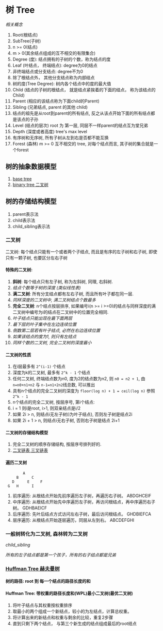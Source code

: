 # 树 Tree
*相关概念*

1. Root(根结点)
1. SubTree(子树)
1. n >= 0(结点)
1. m > 0(其余结点组成的互不相交的有限集合)
1. Degree (度): 结点拥有的子树的个数，称为结点的度
1. Leaf (叶结点， 终端结点): degree为0的结点
1. 非终端结点或分支结点: degree不为0
1. 除了根结点外， 其他分支结点称为内部结点
1. 树的度(Tree Degree): 树内各个结点中的度的最大值
1. Child (结点的子树的根结点， 就是结点紧挨着的下面的结点， 称为该结点的Child)
1. Parent (相应的该结点称为下面child的Parent)
1. Sibling (兄弟结点, parent 的其他 child)
1. 结点的祖先是从root到parent的所有结点, 反之从该点开始下面的所有结点都是该点的子孙
1. Level (结点的层次) root 为 第一层, 同层不一样parent的结点互为堂兄弟
1. Depth (深度或者高度) tree's max level
1. 有序树和无序树, 所有子树从左到右是否都不能互换
1. Forest (森林) m >= 0 互不相交的 tree, 对每个结点而言, 其子树的集合就是一个forest

## 树的抽象数据模型
1. [base tree](https://github.com/sunhuachuang/algorithm-data-structure/blob/master/data-structure/tree/base.py)
2. [binary tree 二叉树](https://github.com/sunhuachuang/algorithm-data-structure/blob/master/data-structure/tree/binary.py)

## 树的存储结构模型
1. parent表示法
2. child表示法
3. child_sibling表示法

### 二叉树
二叉树: 每个结点只能有一个或者两个子结点, 而且是有序的左子树和右子树, 即使只有一颗子树, 也要区分左右子树
#### 特殊的二叉树:
1. **斜树**: 每个结点只有左子树, 称为左斜树, 同理, 右斜树.
  1. *结点个数等于树的深度 (类似线性表)*
2. **满二叉树**: 所有分支结点都有左右子树, 而且所有叶子都在同一层.
  1. *同样深度的二叉树中, 满二叉树结点个数最多*
3. **完全二叉树**: n个结点按层排序, 如果编号i(n >= i >=0)的结点与同样深度的满二叉树中编号为i的结点在二叉树中的位置完全相同.
  1. *叶子结点只能出现在最下面两层*
  2. *最下层的叶子集中在左边连续位置*
  3. *倒数第二层若有叶子结点, 必然在右边连续位置*
  4. *如果该结点的度为1, 则只有左结点*
  5. *同样个数的二叉树, 完全二叉树的深度最小*

#### 二叉树的性质
1. 在i层最多有 ```2^(i-1)``` 个结点
1. 深度为k的二叉树, 最多有 ```2^k - 1``` 个结点
1. 任何二叉树, 终端结点数为n0, 度为2的结点数为n2, 则 ```n0 = n2 + 1```, 由 ```n=n0+n1+n2``` 与 ```n-1=n1+2n2```线总数, 可以推出
1. 具有n个结点的完全二叉树的深度为 ```floor(log n) + 1 = ceil(log n)``` 参照```2^k - 1```
1. n个结点的完全二叉树, 按层序号, 第i个结点:
  1. i = 1 则i是root, i>1, 则双亲结点是i/2
  2. 如果 2i > n, 则结点i无左子树(i为叶子结点), 否则左子树是结点2i
  3. 如果 2i + 1 > n, 则结点i无右子树, 否则右子树是结点 2i+1

#### 二叉树的存储结构模型
1. 完全二叉树的顺序存储结构, 按层序号排列好的.
1. [二叉链表 三叉链表](https://github.com/sunhuachuang/algorithm-data-structure/blob/master/data-structure/tree/binary.py)

#### 遍历二叉树
```
        A
     B      C
   D      E     F
 G   H      I
```

1. 前序遍历: 从根结点开始先前序遍历左子树，再遍历右子树。 ABDGHCEIF
1. 中序遍历: 从根结点开始先中序遍历左子树，再访问根结点，再中序遍历右子树。 GDHBAEICF
1. 后序遍历: 先叶后结点方式访问左右子树，最后访问根结点。 GHDBIEFCA
1. 层序遍历: 从根结点开始逐层遍历，同层从左到右。 ABCDEFGHI

### 一般树转化为二叉树, 森林转为二叉树
*child_sibling*

*所有的左子结点都是第一个孩子，所有的右子结点都是兄弟*

### [Huffman Tree 赫夫曼树](https://en.wikipedia.org/wiki/Huffman_coding)
#### 树的路径: root 到 每一个结点的路径长度的和
#### Huffman Tree: 带权重的路径长度和(WPL)最小二叉树(最优二叉树)
1. 将叶子结点与其权重按权重排序
2. 取最小的两个组成一个新结点，较小的为左结点，计算总权重。
3. 将计算出来的新结点和权重与剩余的比较，重复2步骤
4. 直到只剩下两个结点， 与第三个新生成的结点组成最后的root结点
